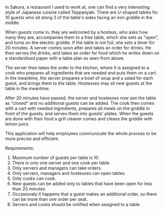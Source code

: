 In Sakura, a restaurant I used to work at, one can find a very interesting style of Japanese cuisine called Teppanyaki. There are U-shaped tables for 10 guests who sit along 3 of the table's sides facing an iron griddle in the middle.

When guests come in, they are welcomed by a hostess, who asks how many they are, accompanies them to a free table, which she sets as "open", and turns on the electric griddle. If the table is not full, she sets a timer for 20 minutes. A server comes soon after and takes an order for drinks. He then serves the drinks, and takes an order for food which he writes down on a standardised paper with a table plan as seen from above.

The server then takes the order to the kitchen, where it is assigned to a cook who prepares all ingredients that are needed and puts them on a cart. In the meantime, the server prepares a bowl of soup and a salad for each guest, and brings them to the table. Hostesses may sit new guests at the table in the meantime.

After 20 minutes have passed, the server and hostesses now see the table as "closed" and no additional guests can be added. The cook then comes with a cart with needed ingredients, prepares all meals on the griddle in front of the guests, and serves them into guests' plates. When the guests are done with their food a grill cleaner comes and cleans the griddle with lemon juice.

This application will help employees communicate the whole process to be more precise and efficient.

Requirements:
1. Maximum number of guests per table is 10.
2. There is only one server and one cook per table.
3. Only servers and managers can take orders.
4. Only servers, managers and hostesses can open tables.
5. Only cooks can cook.
6. New guests can be added only to tables that have been open for less than 20 minutes.
7. Occasionaly it happens that a guest makes an additional order, so there can be more than one order per seat.
8. Servers and cooks should be notified when assigned to a table.
